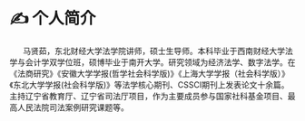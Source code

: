 # ✍  个人简介
&nbsp;&nbsp;&nbsp;&nbsp;&nbsp;&nbsp;马贤茹，东北财经大学法学院讲师，硕士生导师。本科毕业于西南财经大学法学与会计学双学位班，硕博毕业于南开大学。研究领域为经济法学、数字法学。在《法商研究》《安徽大学学报(哲学社会科学版)》《上海大学学报（社会科学版）》《东北大学学报(社会科学版)》等法学核心期刊、CSSCI期刊上发表论文十余篇。主持辽宁省教育厅、辽宁省司法厅项目，作为主要成员参与国家社科基金项目、最高人民法院司法案例研究课题等。
